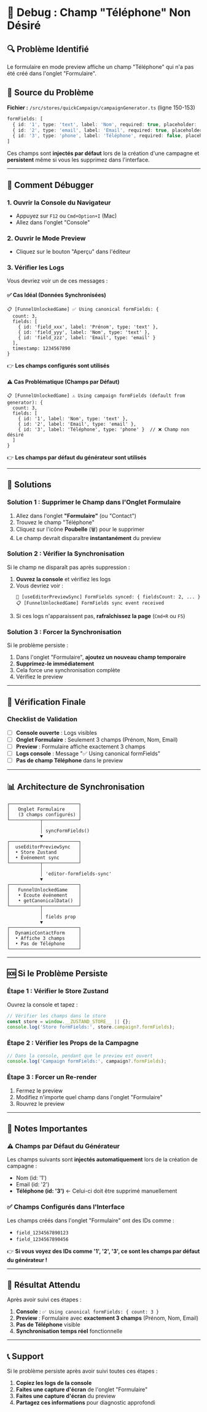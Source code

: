 # 🐛 Debug : Champ "Téléphone" Non Désiré

## 🔍 Problème Identifié

Le formulaire en mode preview affiche un champ "Téléphone" qui n'a pas été créé dans l'onglet "Formulaire".

## 📍 Source du Problème

**Fichier :** `/src/stores/quickCampaign/campaignGenerator.ts` (ligne 150-153)

```typescript
formFields: [
  { id: '1', type: 'text', label: 'Nom', required: true, placeholder: 'Votre nom' },
  { id: '2', type: 'email', label: 'Email', required: true, placeholder: 'votre@email.com' },
  { id: '3', type: 'phone', label: 'Téléphone', required: false, placeholder: 'Votre numéro' }  // ⚠️ PROBLÈME ICI
]
```

Ces champs sont **injectés par défaut** lors de la création d'une campagne et **persistent** même si vous les supprimez dans l'interface.

---

## 🧪 Comment Débugger

### 1. **Ouvrir la Console du Navigateur**
   - Appuyez sur `F12` ou `Cmd+Option+I` (Mac)
   - Allez dans l'onglet "Console"

### 2. **Ouvrir le Mode Preview**
   - Cliquez sur le bouton "Aperçu" dans l'éditeur

### 3. **Vérifier les Logs**

Vous devriez voir un de ces messages :

#### ✅ **Cas Idéal** (Données Synchronisées)
```
📋 [FunnelUnlockedGame] ✅ Using canonical formFields: {
  count: 3,
  fields: [
    { id: 'field_xxx', label: 'Prénom', type: 'text' },
    { id: 'field_yyy', label: 'Nom', type: 'text' },
    { id: 'field_zzz', label: 'Email', type: 'email' }
  ],
  timestamp: 1234567890
}
```
👉 **Les champs configurés sont utilisés**

#### ⚠️ **Cas Problématique** (Champs par Défaut)
```
📋 [FunnelUnlockedGame] ⚠️ Using campaign formFields (default from generator): {
  count: 3,
  fields: [
    { id: '1', label: 'Nom', type: 'text' },
    { id: '2', label: 'Email', type: 'email' },
    { id: '3', label: 'Téléphone', type: 'phone' }  // ❌ Champ non désiré
  ]
}
```
👉 **Les champs par défaut du générateur sont utilisés**

---

## 🔧 Solutions

### Solution 1 : **Supprimer le Champ dans l'Onglet Formulaire**

1. Allez dans l'onglet **"Formulaire"** (ou "Contact")
2. Trouvez le champ "Téléphone"
3. Cliquez sur l'icône **Poubelle** (🗑️) pour le supprimer
4. Le champ devrait disparaître **instantanément** du preview

### Solution 2 : **Vérifier la Synchronisation**

Si le champ ne disparaît pas après suppression :

1. **Ouvrez la console** et vérifiez les logs
2. Vous devriez voir :
   ```
   🔄 [useEditorPreviewSync] FormFields synced: { fieldsCount: 2, ... }
   📋 [FunnelUnlockedGame] FormFields sync event received
   ```
3. Si ces logs n'apparaissent pas, **rafraîchissez la page** (`Cmd+R` ou `F5`)

### Solution 3 : **Forcer la Synchronisation**

Si le problème persiste :

1. Dans l'onglet "Formulaire", **ajoutez un nouveau champ temporaire**
2. **Supprimez-le immédiatement**
3. Cela force une synchronisation complète
4. Vérifiez le preview

---

## 🎯 Vérification Finale

### Checklist de Validation

- [ ] **Console ouverte** : Logs visibles
- [ ] **Onglet Formulaire** : Seulement 3 champs (Prénom, Nom, Email)
- [ ] **Preview** : Formulaire affiche exactement 3 champs
- [ ] **Logs console** : Message "✅ Using canonical formFields"
- [ ] **Pas de champ Téléphone** dans le preview

---

## 📊 Architecture de Synchronisation

```
┌─────────────────────────┐
│   Onglet Formulaire     │
│   (3 champs configurés) │
└───────────┬─────────────┘
            │
            │ syncFormFields()
            ▼
┌─────────────────────────┐
│  useEditorPreviewSync   │
│  • Store Zustand        │
│  • Événement sync       │
└───────────┬─────────────┘
            │
            │ 'editor-formfields-sync'
            ▼
┌─────────────────────────┐
│   FunnelUnlockedGame    │
│   • Écoute événement    │
│   • getCanonicalData()  │
└───────────┬─────────────┘
            │
            │ fields prop
            ▼
┌─────────────────────────┐
│  DynamicContactForm     │
│  • Affiche 3 champs     │
│  • Pas de Téléphone     │
└─────────────────────────┘
```

---

## 🆘 Si le Problème Persiste

### Étape 1 : Vérifier le Store Zustand

Ouvrez la console et tapez :
```javascript
// Vérifier les champs dans le store
const store = window.__ZUSTAND_STORE__ || {};
console.log('Store formFields:', store.campaign?.formFields);
```

### Étape 2 : Vérifier les Props de la Campagne

```javascript
// Dans la console, pendant que le preview est ouvert
console.log('Campaign formFields:', campaign?.formFields);
```

### Étape 3 : Forcer un Re-render

1. Fermez le preview
2. Modifiez n'importe quel champ dans l'onglet "Formulaire"
3. Rouvrez le preview

---

## 📝 Notes Importantes

### ⚠️ Champs par Défaut du Générateur

Les champs suivants sont **injectés automatiquement** lors de la création de campagne :
- Nom (id: '1')
- Email (id: '2')
- **Téléphone (id: '3')** ← Celui-ci doit être supprimé manuellement

### ✅ Champs Configurés dans l'Interface

Les champs créés dans l'onglet "Formulaire" ont des IDs comme :
- `field_1234567890123`
- `field_1234567890456`

👉 **Si vous voyez des IDs comme '1', '2', '3', ce sont les champs par défaut du générateur !**

---

## 🎉 Résultat Attendu

Après avoir suivi ces étapes :

1. **Console** : `✅ Using canonical formFields: { count: 3 }`
2. **Preview** : Formulaire avec **exactement 3 champs** (Prénom, Nom, Email)
3. **Pas de Téléphone** visible
4. **Synchronisation temps réel** fonctionnelle

---

## 📞 Support

Si le problème persiste après avoir suivi toutes ces étapes :

1. **Copiez les logs de la console**
2. **Faites une capture d'écran** de l'onglet "Formulaire"
3. **Faites une capture d'écran** du preview
4. **Partagez ces informations** pour diagnostic approfondi
